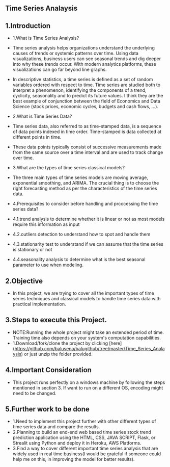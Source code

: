 ## Time Series Analaysis

## 1.Introduction
- 1.What is Time Series Analysis?
- Time series analysis helps organizations understand the underlying causes of trends or systemic patterns over time. Using data visualizations, business users can see seasonal trends and dig deeper into why these trends occur. With modern analytics platforms, these visualizations can go far beyond line graphs.
- In descriptive statistics, a time series is defined as a set of random variables ordered with respect to time. Time series are studied both to interpret a phenomenon, identifying the components of a trend, cyclicity, seasonality and to predict its future values. I think they are the best example of conjunction between the field of Economics and Data Science (stock prices, economic cycles, budgets and cash flows, …).

- 2.What is Time Series Data?
- Time series data, also referred to as time-stamped data, is a sequence of data points indexed in time order. Time-stamped is data collected at different points in time.
- These data points typically consist of successive measurements made from the same source over a time interval and are used to track change over time.

- 3.What are the types of time series classical models?
- The three main types of time series models are moving average, exponential smoothing, and ARIMA. The crucial thing is to choose the right forecasting method as per the characteristics of the time series data. 

- 4.Prerequisites to consider before handling and prcocessing the time series data?
- 4.1.trend analysis to determine whether it is linear or not as most models require this information as input
- 4.2.outliers detection to understand how to spot and handle them
- 4.3.stationarity test to understand if we can assume that the time series is stationary or not
- 4.4.seasonality analysis to determine what is the best seasonal parameter to use when modeling.

## 2.Objective
- In this project, we are trying to cover all the important types of time series techniques and classical models to handle time series data with practical implementation. 

## 3.Steps to execute this Project.
- NOTE:Running the whole project might take an extended period of time. Training time also depends on your system's computation capabilities.
- 1.Download/fork/clone the project by clicking [here] (https://github.com/balusena/balugithub/tree/master/Time_Series_Analaysis) or just unzip the folder provided.

## 4.Important Consideration
- This project runs perfectly on a windows machine by following the steps mentioned in section 3. If want to run on a different OS, encoding might need to be changed.

## 5.Further work to be done
- 1.Need to implement this project further with other different types of time series data and compare the results.
- 2.Planning to build an end-end web based time series stock trend prediction application using the HTML, CSS, JAVA SCRIPT, Flask, or Strealit using Python and deploy it in Heroku, AWS Platforms. 
- 3.Find a way to cover different important time series analysis that are widely used in real time business(I would be grateful if someone could help me on this, in improving the model for better results).
